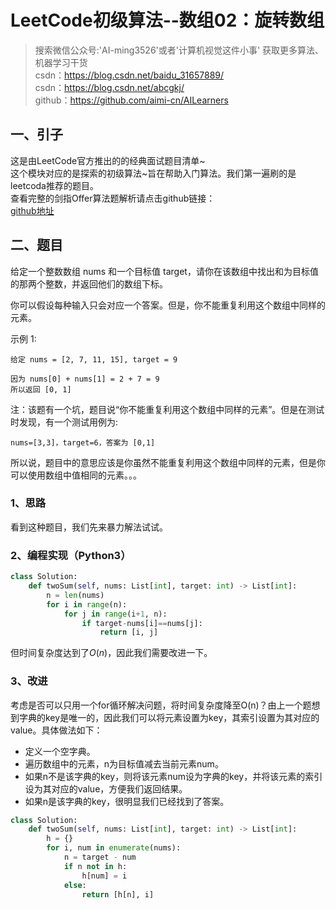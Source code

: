 # LeetCode初级算法--数组02：旋转数组

> 搜索微信公众号:'AI-ming3526'或者'计算机视觉这件小事' 获取更多算法、机器学习干货  
> csdn：https://blog.csdn.net/baidu_31657889/  
> csdn：https://blog.csdn.net/abcgkj/  
> github：https://github.com/aimi-cn/AILearners

## 一、引子

这是由LeetCode官方推出的的经典面试题目清单~  
这个模块对应的是探索的初级算法~旨在帮助入门算法。我们第一遍刷的是leetcoda推荐的题目。  
查看完整的剑指Offer算法题解析请点击github链接：  
[github地址](https://github.com/aimi-cn/AILearners/tree/master/blog/Algorithm/leetcode/primary_algorithms)

## 二、题目

给定一个整数数组 nums 和一个目标值 target，请你在该数组中找出和为目标值的那两个整数，并返回他们的数组下标。

你可以假设每种输入只会对应一个答案。但是，你不能重复利用这个数组中同样的元素。

示例 1:

```
给定 nums = [2, 7, 11, 15], target = 9

因为 nums[0] + nums[1] = 2 + 7 = 9
所以返回 [0, 1]
```

注：该题有一个坑，题目说“你不能重复利用这个数组中同样的元素”。但是在测试时发现，有一个测试用例为:

```
nums=[3,3]，target=6，答案为 [0,1] 
```

所以说，题目中的意思应该是你虽然不能重复利用这个数组中同样的元素，但是你可以使用数组中值相同的元素。。。

### 1、思路

看到这种题目，我们先来暴力解法试试。

### 2、编程实现（Python3）

```python
class Solution:
    def twoSum(self, nums: List[int], target: int) -> List[int]:
        n = len(nums) 
        for i in range(n):
            for j in range(i+1, n):
                if target-nums[i]==nums[j]:
                    return [i, j]
```

但时间复杂度达到了$O(n)$，因此我们需要改进一下。

### 3、改进

考虑是否可以只用一个for循环解决问题，将时间复杂度降至O(n)？由上一个题想到字典的key是唯一的，因此我们可以将元素设置为key，其索引设置为其对应的value。具体做法如下：

- 定义一个空字典。
- 遍历数组中的元素，n为目标值减去当前元素num。
- 如果n不是该字典的key，则将该元素num设为字典的key，并将该元素的索引设为其对应的value，方便我们返回结果。
- 如果n是该字典的key，很明显我们已经找到了答案。

```python
class Solution:
    def twoSum(self, nums: List[int], target: int) -> List[int]:
        h = {}
        for i, num in enumerate(nums):
            n = target - num
            if n not in h:
                h[num] = i
            else:
                return [h[n], i]
```